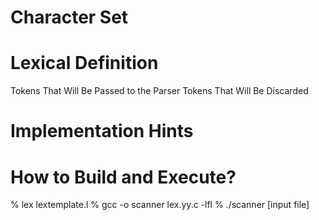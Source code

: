 # Character Set
# Lexical Definition
Tokens That Will Be Passed to the Parser
Tokens That Will Be Discarded
# Implementation Hints
# How to Build and Execute?
% lex lextemplate.l
% gcc -o scanner lex.yy.c -lfl
% ./scanner [input file]

